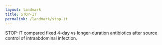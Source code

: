 ```yaml
---
layout: landmark
title: STOP-IT
permalink: /landmark/stop-it
---
```


STOP-IT compared fixed 4-day vs longer-duration antibiotics after source control of intraabdominal infection.
